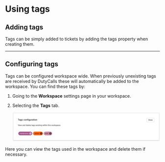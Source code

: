 # Using tags

## Adding tags

Tags can be simply added to tickets by adding the tags property when creating them.

---

## Configuring tags

Tags can be configured workspace wide. When previously unexisting tags are received by DutyCalls these will automatically be added to the workspace. You can find these tags by:

1. Going to the **Workspace** settings page in your workspace.
2. Selecting the **Tags** tab.

    ![image - Configure workspace tags](../images/workspace-tags.png)

Here you can view the tags used in the workspace and delete them if necessary.

